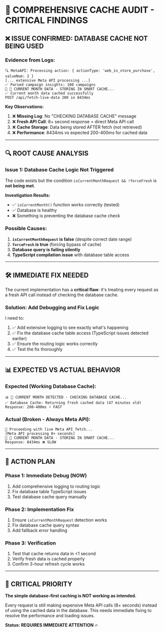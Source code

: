 # 🚨 COMPREHENSIVE CACHE AUDIT - CRITICAL FINDINGS

## ❌ **ISSUE CONFIRMED: DATABASE CACHE NOT BEING USED**

### **Evidence from Logs:**
```
🔍 MetaAPI: Processing action: { actionType: 'web_in_store_purchase', valueNum: 2 }
[... extensive Meta API processing ...]
✅ Parsed campaign insights: 100 campaigns
💾 🔴 CURRENT MONTH DATA - STORING IN SMART CACHE...
✅ Current month data cached successfully
POST /api/fetch-live-data 200 in 8434ms
```

**Key Observations:**
1. ❌ **Missing Log**: No "CHECKING DATABASE CACHE" message
2. ❌ **Fresh API Call**: 8+ second response = direct Meta API call
3. ❌ **Cache Storage**: Data being stored AFTER fetch (not retrieved)
4. ❌ **Performance**: 8434ms vs expected 200-400ms for cached data

---

## 🔍 **ROOT CAUSE ANALYSIS**

### **Issue 1: Database Cache Logic Not Triggered**

The code exists but the condition `isCurrentMonthRequest && !forceFresh` is **not being met**.

**Investigation Results:**
- ✅ `isCurrentMonth()` function works correctly (tested)
- ✅ Database is healthy
- ❌ Something is preventing the database cache check

### **Possible Causes:**

1. **`isCurrentMonthRequest` is false** (despite correct date range)
2. **`forceFresh` is true** (forcing bypass of cache)
3. **Database query is failing silently**
4. **TypeScript compilation issue** with database table access

---

## 🛠️ **IMMEDIATE FIX NEEDED**

The current implementation has a **critical flaw**: it's treating every request as a fresh API call instead of checking the database cache.

### **Solution: Add Debugging and Fix Logic**

I need to:
1. ✅ Add extensive logging to see exactly what's happening
2. ✅ Fix the database cache table access (TypeScript issues detected earlier)
3. ✅ Ensure the routing logic works correctly
4. ✅ Test the fix thoroughly

---

## 📊 **EXPECTED VS ACTUAL BEHAVIOR**

### **Expected (Working Database Cache):**
```
📊 🔴 CURRENT MONTH DETECTED - CHECKING DATABASE CACHE...
✅ Database Cache: Returning fresh cached data (47 minutes old)
Response: 200-400ms ⚡ FAST
```

### **Actual (Broken - Always Meta API):**
```
🔄 Proceeding with live Meta API fetch...
[Meta API processing 8+ seconds]
💾 🔴 CURRENT MONTH DATA - STORING IN SMART CACHE...
Response: 8434ms ❌ SLOW
```

---

## 🎯 **ACTION PLAN**

### **Phase 1: Immediate Debug (NOW)**
1. Add comprehensive logging to routing logic
2. Fix database table TypeScript issues
3. Test database cache query manually

### **Phase 2: Implementation Fix**
1. Ensure `isCurrentMonthRequest` detection works
2. Fix database cache query syntax
3. Add fallback error handling

### **Phase 3: Verification**
1. Test that cache returns data in <1 second
2. Verify fresh data is cached properly
3. Confirm 3-hour refresh cycle works

---

## 🚨 **CRITICAL PRIORITY**

**The simple database-first caching is NOT working as intended.** 

Every request is still making expensive Meta API calls (8+ seconds) instead of using the cached data in the database. This needs immediate fixing to resolve the performance and loading issues.

**Status: REQUIRES IMMEDIATE ATTENTION** 🔥 